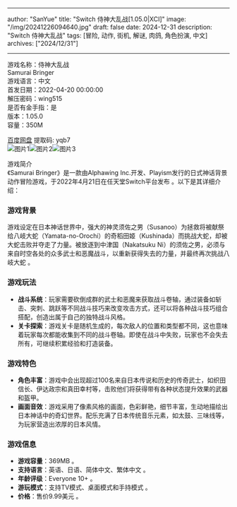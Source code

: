 
---
author: "SanYue"
title: "Switch 侍神大乱战[1.05.0|XCI]"
image: "/img/20241226094640.jpg"
draft: false
date: 2024-12-31
description: "Switch 侍神大乱战"
tags: [冒险, 动作, 街机, 解谜, 肉鸽, 角色扮演, 中文]
archives: ["2024/12/31"]

---

游戏名称：侍神大乱战   
Samurai Bringer    
游戏语言：中文  
首发日期：2022-04-20 00:00:00  
解压密码：wing515  
是否有金手指：是  
版本：1.05.0   
容量：350M

[百度网盘](https://pan.baidu.com/s/1HFtPRIvWLZba4sqfDPJLhA) 提取码: yqb7  
![图片1](/img/62957a.jpg)![图片2](/img/059644.jpg)![图片3](/img/75a8aa.jpg)  

游戏简介  
《Samurai Bringer》是一款由Alphawing Inc.开发、Playism发行的日式神话背景动作冒险游戏，于2022年4月21日在任天堂Switch平台发布 。以下是其详细介绍：

### 游戏背景
游戏设定在日本神话世界中，强大的神灵须佐之男（Susanoo）为拯救将被献祭给八岐大蛇（Yamata-no-Orochi）的奇稻田姬（Kushinada）而挑战大蛇，却被大蛇击败并夺走了力量。被放逐到中津国（Nakatsuku Ni）的须佐之男，必须与来自时空各处的众多武士和恶魔战斗，以重新获得失去的力量，并最终再次挑战八岐大蛇 。

### 游戏玩法
- **战斗系统**：玩家需要砍倒成群的武士和恶魔来获取战斗卷轴，通过装备如斩击、突刺、跳跃等不同战斗技巧来改变攻击方式，还可以将各种战斗技巧组合搭配，创造出属于自己的独特战斗风格。
- **关卡探索**：游戏关卡是随机生成的，每次敌人的位置和类型都不同，这也意味着玩家每次都能收集到不同的战斗卷轴。即使在战斗中失败，玩家也不会失去所有，可继续积累经验和打造装备。

### 游戏特色
- **角色丰富**：游戏中会出现超过100名来自日本传说和历史的传奇武士，如织田信长、伊达政宗和真田幸村等，击败他们将获得带有各种状态提升效果的武器和盔甲。
- **画面音效**：游戏采用了像素风格的画面，色彩鲜艳，细节丰富，生动地描绘出日本神话中的奇幻世界。配乐充满了日本传统音乐元素，如太鼓、三味线等，为玩家营造出浓厚的日本风情。

### 游戏信息
- **游戏容量**：369MB 。
- **支持语言**：英语、日语、简体中文、繁体中文 。
- **年龄评级**：Everyone 10+ 。
- **游玩模式**：支持TV模式、桌面模式和手持模式 。
- **价格**：售价9.99美元 。
